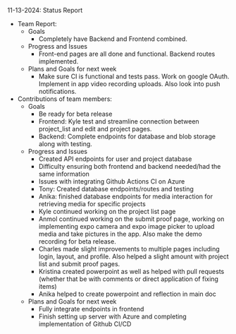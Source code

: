 11-13-2024: Status Report
- Team Report:
  - Goals
    - Completely have Backend and Frontend combined.
  - Progress and Issues
    - Front-end pages are all done and functional. Backend routes implemented.
  - Plans and Goals for next week
    - Make sure CI is functional and tests pass. Work on google OAuth. Implement in app video recording uploads. Also look into push notifications.
- Contributions of team members:
  - Goals
    - Be ready for beta release
    - Frontend: Kyle test and streamline connection between project_list and edit and project pages. 
    - Backend: Complete endpoints for database and blob storage along with testing.
  - Progress and Issues
    - Created API endpoints for user and project database
    - Difficulty ensuring both frontend and backend needed/had the same information 
    - Issues with integrating Github Actions CI on Azure
    - Tony: Created database endpoints/routes and testing
    - Anika: finished database endpoints for media interaction for retrieving media for specific projects
    - Kyle continued working on the project list page
    - Anmol continued working on the submit proof page, working on implementing expo camera and expo image picker to upload media and take pictures in the app. Also make the demo recording for beta release.
    - Charles made slight improvements to multiple pages including login, layout, and profile. Also helped a slight amount with project list and submit proof pages.
    - Kristina created powerpoint as well as helped with pull requests (whether that be with comments or direct application of fixing items)
    - Anika helped to create powerpoint and reflection in main doc
  - Plans and Goals for next week
    - Fully integrate endpoints in frontend
    - Finish setting up server with Azure and completing implementation of Github CI/CD
    
